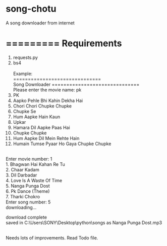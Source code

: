 song-chotu
==========

A song downloader from internet

=========
Requirements
=========
1. requests.py <br>
2. bs4 <br><br>
Example:<br>
============================== <br>
Song Downloader
============================== <br>
Please enter the movie name: pk <br>
1. PK <br>
2. Aapko Pehle Bhi Kahin Dekha Hai <br>
3. Chori Chori Chupke Chupke <br>
4. Chupke Se <br>
5. Hum Aapke Hain Kaun <br>
6. Upkar <br>
7. Hamara Dil Aapke Paas Hai <br>
8. Chupke Chupke <br>
9. Hum Aapke Dil Mein Rehte Hain <br>
10. Humain Tumse Pyaar Ho Gaya Chupke Chupke <br>
<br>
Enter movie number: 1 <br>
1. Bhagwan Hai Kahan Re Tu <br>
2. Chaar Kadam <br>
3. Dil Darbadar <br>
4. Love Is A Waste Of Time <br>
5. Nanga Punga Dost <br>
6. Pk Dance (Theme) <br>
7. Tharki Chokro <br>
Enter song number: 5 <br>
downloading... <br>

download complete <br>
saved in C:\Users\SONY\Desktop\python\songs as Nanga Punga Dost.mp3 <br><br>

Needs lots of improvements. Read Todo file. 
